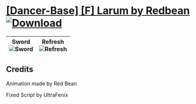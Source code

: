 # [\[Dancer-Base\] \[F\] Larum by Redbean](https://github.com/Klokinator/FE-Repo/tree/main/Battle%20Animations/Bards,%20Dancers,%20Suppliers,%20Misc/%5BDancer-Base%5D%20%5BF%5D%20Larum%20by%20Redbean) [![Download](https://img.shields.io/badge/Download--red?style=social&logo=github)](https://minhaskamal.github.io/DownGit/#/home?url=https://github.com/Klokinator/FE-Repo/tree/main/Battle%20Animations/Bards,%20Dancers,%20Suppliers,%20Misc/%5BDancer-Base%5D%20%5BF%5D%20Larum%20by%20Redbean)

| <b>Sword</b><br/><img alt="Sword" src="https://raw.githubusercontent.com/Klokinator/FE-Repo/main/Battle%20Animations/Bards,%20Dancers,%20Suppliers,%20Misc/%5BDancer-Base%5D%20%5BF%5D%20Larum%20by%20Redbean/1.%20Sword/Sword.gif"/> | <b>Refresh</b><br/><img alt="Refresh" src="https://raw.githubusercontent.com/Klokinator/FE-Repo/main/Battle%20Animations/Bards,%20Dancers,%20Suppliers,%20Misc/%5BDancer-Base%5D%20%5BF%5D%20Larum%20by%20Redbean/8.%20Refresh/Refresh.gif"/> |
| :---: | :---: |

## Credits

Animation made by Red Bean

Fixed Script by UltraFenix

